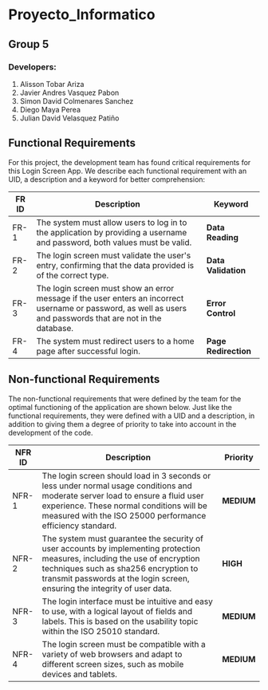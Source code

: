 # Proyecto_Informatico

## Group 5

### Developers:

1. Alisson Tobar Ariza
2. Javier Andres Vasquez Pabon
3. Simon David Colmenares Sanchez
4. Diego Maya Perea
5. Julian David Velasquez Patiño

## Functional Requirements

For this project, the development team has found critical requirements for this Login Screen App.
We describe each functional requirement with an UID, a description and a keyword for better comprehension:

| FR ID | Description                                                                                                                                                    | Keyword              |
| ----- | -------------------------------------------------------------------------------------------------------------------------------------------------------------- | -------------------- |
| FR-1  | The system must allow users to log in to the application by providing a username and password, both values must be valid.                                      | **Data Reading**     |
| FR-2  | The login screen must validate the user's entry, confirming that the data provided is of the correct type.                                                     | **Data Validation**  |
| FR-3  | The login screen must show an error message if the user enters an incorrect username or password, as well as users and passwords that are not in the database. | **Error Control**    |
| FR-4  | The system must redirect users to a home page after successful login.                                                                                          | **Page Redirection** |

## Non-functional Requirements

The non-functional requirements that were defined by the team for the optimal functioning of the application are shown below. Just like the functional requirements, they were defined with a UID and a description, in addition to giving them a degree of priority to take into account in the development of the code.

| NFR ID | Description                                                                                                                                                                                                                                       | Priority   |
| ------ | ------------------------------------------------------------------------------------------------------------------------------------------------------------------------------------------------------------------------------------------------- | ---------- |
| NFR-1  | The login screen should load in 3 seconds or less under normal usage conditions and moderate server load to ensure a fluid user experience. These normal conditions will be measured with the ISO 25000 performance efficiency standard.          | **MEDIUM** |
| NFR-2  | The system must guarantee the security of user accounts by implementing protection measures, including the use of encryption techniques such as sha256 encryption to transmit passwords at the login screen, ensuring the integrity of user data. | **HIGH**   |
| NFR-3  | The login interface must be intuitive and easy to use, with a logical layout of fields and labels. This is based on the usability topic within the ISO 25010 standard.                                                                            | **MEDIUM** |
| NFR-4  | The login screen must be compatible with a variety of web browsers and adapt to different screen sizes, such as mobile devices and tablets.                                                                                                       | **MEDIUM** |
